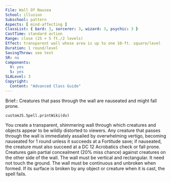 ```yaml
---
File: Wall Of Nausea
School: illusion
Subschool: pattern
Aspects: [ mind-affecting ]
ClassList: { bard: 3, sorcerer: 3, wizard: 3, psychic: 3 }
CastTime: standard action
Range: close (25 + 5 ft./2 levels)
Effect: transparent wall whose area is up to one 10-ft. square/level
Duration: 1 round/level
SavingThrow: see text
SR: no
Components:
  V: yes
  S: yes
SLALevel: 3
Copyright:
  Content: "Advanced Class Guide"
---
```

Brief:: Creatures that pass through the wall are nauseated and might fall prone.

```dataviewjs
customJS.Spell.printWiki(dv)
```

You create a transparent, shimmering wall through which creatures and objects appear to be wildly distorted to viewers. Any creature that passes through the wall is immediately assailed by overwhelming vertigo, becoming nauseated for 1 round unless it succeeds at a Fortitude save; if nauseated, the creature must also succeed at a DC 12 Acrobatics check or fall prone. Creatures gain partial concealment (20% miss chance) against creatures on the other side of the wall.  The wall must be vertical and rectangular. It need not touch the ground. The wall must be continuous and unbroken when formed. If its surface is broken by any object or creature when it is cast, the spell fails.
